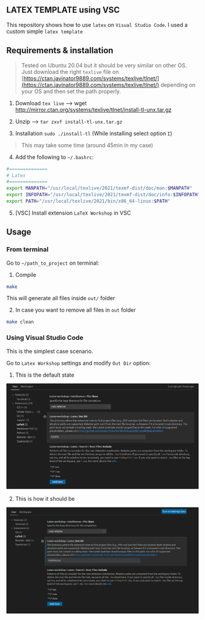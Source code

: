 ## LATEX TEMPLATE using VSC

This repository shows how to use `latex` on `Visual Studio Code`. I used a custom simple `latex template`


## Requirements & installation

> Tested on Ubuntu 20.04 but it should be very similar on other OS. Just download the right `texlive` file on [https://ctan.javinator9889.com/systems/texlive/tlnet/](https://ctan.javinator9889.com/systems/texlive/tlnet/) depending on your OS and then set the path properly.

1. Download `tex live` -->  wget http://mirror.ctan.org/systems/texlive/tlnet/install-tl-unx.tar.gz

2. Unzip --> `tar zxvf install-tl-unx.tar.gz`

3. Installation `sudo ./install-tl` (While installing select option `I`)

> This may take some time (around 45min in my case)

4. Add the following to  `~/.bashrc`:

```bash
#==============
# Latex
#==============
export MANPATH="/usr/local/texlive/2021/texmf-dist/doc/man:$MANPATH"
export INFOPATH="/usr/local/texlive/2021/texmf-dist/doc/info:$INFOPATH"
export PATH="/usr/local/texlive/2021/bin/x86_64-linux:$PATH"
```

5. [VSC] Install extension `LaTeX Workshop` in VSC



## Usage

### From terminal

Go to  `~/path_to_project` on terminal:

1. Compile

```bash 
make
```
This will generate all files inside `out/` folder

2. In case you want to remove all files in `out` folder

```bash 
make clean
```



### Using Visual Studio Code

This is the simplest case scenario.

Go to  `Latex Workshop` settings and modify `Out Dir` option:

1. This is the default state

![latex_outdir](figures/latex_outdir.png)



2. This is how it should be

![latex_outdir2](figures/latex_outdir2.png)
